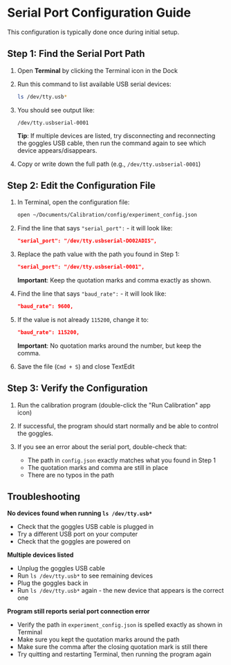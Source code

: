# Serial Port Configuration Guide

This configuration is typically done once during initial setup.

## Step 1: Find the Serial Port Path

1. Open **Terminal** by clicking the Terminal icon in the Dock

2. Run this command to list available USB serial devices:
   ```bash
   ls /dev/tty.usb*
   ```

3. You should see output like:
   ```
   /dev/tty.usbserial-0001
   ```

   **Tip**: If multiple devices are listed, try disconnecting and reconnecting the goggles USB cable, then run the command again to see which device appears/disappears.

4. Copy or write down the full path (e.g., `/dev/tty.usbserial-0001`)

## Step 2: Edit the Configuration File

1. In Terminal, open the configuration file:
   ```bash
   open ~/Documents/Calibration/config/experiment_config.json
   ```

2. Find the line that says `"serial_port":` - it will look like:
   ```json
   "serial_port": "/dev/tty.usbserial-DO02ADIS",
   ```

3. Replace the path value with the path you found in Step 1:
   ```json
   "serial_port": "/dev/tty.usbserial-0001",
   ```

   **Important**: Keep the quotation marks and comma exactly as shown.

4. Find the line that says `"baud_rate":` - it will look like:
   ```json
   "baud_rate": 9600,
   ```

5. If the value is not already `115200`, change it to:
   ```json
   "baud_rate": 115200,
   ```

   **Important**: No quotation marks around the number, but keep the comma.

6. Save the file (`Cmd + S`) and close TextEdit

## Step 3: Verify the Configuration

1. Run the calibration program (double-click the "Run Calibration" app icon)

2. If successful, the program should start normally and be able to control the goggles.

3. If you see an error about the serial port, double-check that:
   - The path in `config.json` exactly matches what you found in Step 1
   - The quotation marks and comma are still in place
   - There are no typos in the path

## Troubleshooting

**No devices found when running `ls /dev/tty.usb*`**
- Check that the goggles USB cable is plugged in
- Try a different USB port on your computer
- Check that the goggles are powered on

**Multiple devices listed**
- Unplug the goggles USB cable
- Run `ls /dev/tty.usb*` to see remaining devices
- Plug the goggles back in
- Run `ls /dev/tty.usb*` again - the new device that appears is the correct one

**Program still reports serial port connection error**
- Verify the path in `experiment_config.json` is spelled exactly as shown in Terminal
- Make sure you kept the quotation marks around the path
- Make sure the comma after the closing quotation mark is still there
- Try quitting and restarting Terminal, then running the program again